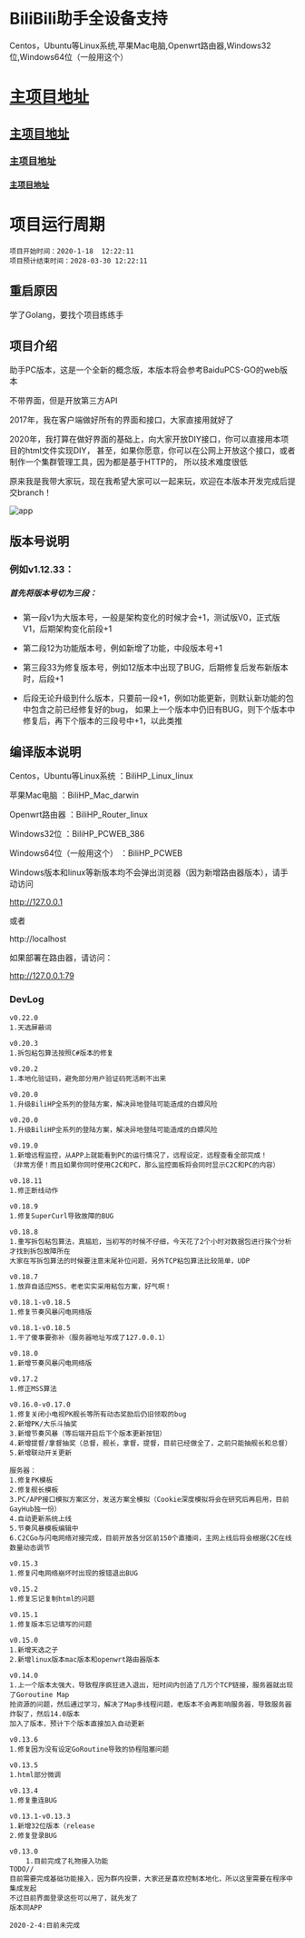 # BiliBili助手全设备支持 
Centos，Ubuntu等Linux系统,苹果Mac电脑,Openwrt路由器,Windows32位,Windows64位（一般用这个）

# [主项目地址](https://github.com/tobycroft/BiliHP-APP)
## [主项目地址](https://github.com/tobycroft/BiliHP-APP)
### [主项目地址](https://github.com/tobycroft/BiliHP-APP)
#### [主项目地址](https://github.com/tobycroft/BiliHP-APP)

# 项目运行周期

    项目开始时间：2020-1-18  12:22:11
    项目预计结束时间：2028-03-30 12:22:11
    
## **重启原因**

学了Golang，要找个项目练练手

## **项目介绍**
助手PC版本，这是一个全新的概念版，本版本将会参考BaiduPCS-GO的web版本

不带界面，但是开放第三方API

2017年，我在客户端做好所有的界面和接口，大家直接用就好了

2020年，我打算在做好界面的基础上，向大家开放DIY接口，你可以直接用本项目的html文件实现DIY，
甚至，如果你愿意，你可以在公网上开放这个接口，或者制作一个集群管理工具，因为都是基于HTTP的，
所以技术难度很低

原来我是我带大家玩，现在我希望大家可以一起来玩，欢迎在本版本开发完成后提交branch！

![app](https://github.com/tobycroft/BiliHP-APP/blob/master/res/github-app.png)

## 版本号说明
### 例如v1.12.33：
##### 首先将版本号切为三段：
- 第一段v1为大版本号，一般是架构变化的时候才会+1，测试版V0，正式版V1，后期架构变化前段+1

- 第二段12为功能版本号，例如新增了功能，中段版本号+1

- 第三段33为修复版本号，例如12版本中出现了BUG，后期修复后发布新版本时，后段+1

- 后段无论升级到什么版本，只要前一段+1，例如功能更新，则默认新功能的包中包含之前已经修复好的bug，
如果上一个版本中仍旧有BUG，则下个版本中修复后，再下个版本的三段号中+1，以此类推


## 编译版本说明
Centos，Ubuntu等Linux系统	：BiliHP_Linux_linux

苹果Mac电脑					：BiliHP_Mac_darwin

Openwrt路由器				：BiliHP_Router_linux

Windows32位					：BiliHP_PCWEB_386

Windows64位（一般用这个）	：BiliHP_PCWEB



Windows版本和linux等新版本均不会弹出浏览器（因为新增路由器版本），请手动访问

http://127.0.0.1

或者

http://localhost


如果部署在路由器，请访问：

http://127.0.0.1:79

### DevLog
~~~~
v0.22.0
1.天选屏蔽词
~~~~
~~~~
v0.20.3
1.拆包粘包算法按照C#版本的修复
~~~~
~~~~
v0.20.2
1.本地化验证码，避免部分用户验证码死活刷不出来
~~~~
~~~~
v0.20.0
1.升级BiliHP全系列的登陆方案，解决异地登陆可能造成的白嫖风险
~~~~
~~~~
v0.20.0
1.升级BiliHP全系列的登陆方案，解决异地登陆可能造成的白嫖风险
~~~~
~~~~
v0.19.0
1.新增远程监控，从APP上就能看到PC的运行情况了，远程设定，远程查看全部完成！
（非常方便！而且如果你同时使用C2C和PC，那么监控面板将会同时显示C2C和PC的内容）
~~~~
~~~~
v0.18.11
1.修正断线动作
~~~~
~~~~
v0.18.9
1.修复SuperCurl导致故障的BUG
~~~~
~~~~
v0.18.8
1.重写拆包粘包算法，真尴尬，当初写的时候不仔细，今天花了2个小时对数据包进行挨个分析才找到拆包故障所在
大家在写拆包算法的时候要注意末尾补位问题，另外TCP粘包算法比较简单，UDP
~~~~
~~~~
v0.18.7
1.放弃自适应MSS，老老实实采用粘包方案，好气啊！
~~~~
~~~~
v0.18.1-v0.18.5
1.修复节奏风暴闪电网络版
~~~~
~~~~
v0.18.1-v0.18.5
1.干了傻事要弥补（服务器地址写成了127.0.0.1）
~~~~
~~~~
v0.18.0
1.新增节奏风暴闪电网络版
~~~~
~~~~
v0.17.2
1.修正MSS算法
~~~~
~~~~
v0.16.0-v0.17.0
1.修复关闭小电视PK舰长等所有动态奖励后仍旧领取的bug
2.新增PK/大乐斗抽奖
3.新增节奏风暴（等后端开启后下个版本更新按钮）
4.新增提督/拿督抽奖（总督，舰长，拿督，提督，目前已经做全了，之前只能抽舰长和总督）
5.新增联动开关更新

服务器：
1.修复PK模板
2.修复舰长模板
3.PC/APP接口模拟方案区分，发送方案全模拟（Cookie深度模拟将会在研究后再启用，目前GayHub独一份）
4.自动更新系统上线
5.节奏风暴模板编辑中
6.C2CGo与闪电网络对接完成，目前开放各分区前150个直播间，主网上线后将会根据C2C在线数量动态调节

~~~~
~~~~
v0.15.3
1.修复闪电网络崩坏时出现的报错退出BUG
~~~~
~~~~
v0.15.2
1.修复忘记复制html的问题
~~~~
~~~~
v0.15.1
1.修复版本忘记填写的问题
~~~~
~~~~
v0.15.0
1.新增天选之子
2.新增linux版本mac版本和openwrt路由器版本
~~~~
~~~~
v0.14.0
1.上一个版本太强大，导致程序疯狂进入退出，短时间内创造了几万个TCP链接，服务器就出现了Goroutine Map
抢资源的问题，然后通过学习，解决了Map多线程问题，老版本不会再影响服务器，导致服务器炸裂了，然后14.0版本
加入了版本，预计下个版本直接加入自动更新
~~~~
~~~~
v0.13.6
1.修复因为没有设定GoRoutine导致的协程阻塞问题
~~~~
~~~~
v0.13.5
1.html部分微调
~~~~

~~~~
v0.13.4
1.修复重连BUG
~~~~

~~~~
v0.13.1-v0.13.3
1.新增32位版本（release
2.修复登录BUG
~~~~
~~~~
v0.13.0  
    1.目前完成了礼物接入功能
TODO//
目前需要完成基础功能接入，因为群内投票，大家还是喜欢控制本地化，所以这里需要在程序中集成发起
不过目前界面登录这些可以用了，就先发了
版本同APP
~~~~
~~~~
2020-2-4:目前未完成
~~~~

